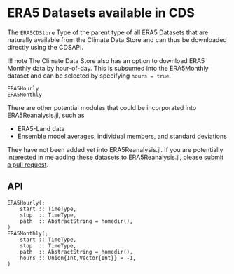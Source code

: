 # ERA5 Datasets available in CDS
The `ERA5CDStore` Type of the parent type of all ERA5 Datasets that are naturally available from the Climate Data Store and can thus be downloaded directly using the CDSAPI.

!!! note
    The Climate Data Store also has an option to download ERA5 Monthly data by hour-of-day. This is subsumed into the ERA5Monthly dataset and can be selected by specifying `hours = true`.

```@docs
ERA5Hourly
ERA5Monthly
```

There are other potential modules that could be incorporated into ERA5Reanalysis.jl, such as
* ERA5-Land data
* Ensemble model averages, individual members, and standard deviations

They have not been added yet into ERA5Reanalysis.jl. If you are potentially interested in me adding these datasets to ERA5Reanalysis.jl, please [submit a pull request](https://github.com/natgeo-wong/ERA5Reanalysis.jl/pulls).

## API

```@docs
ERA5Hourly(;
    start :: TimeType,
    stop  :: TimeType,
    path  :: AbstractString = homedir(),
)
ERA5Monthly(;
    start :: TimeType,
    stop  :: TimeType,
    path  :: AbstractString = homedir(),
    hours :: Union{Int,Vector{Int}} = -1,
)
```